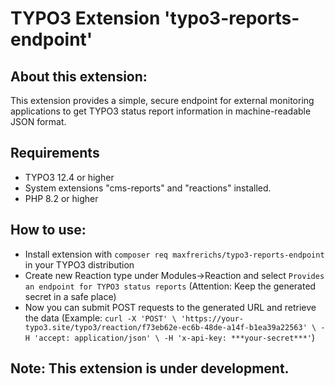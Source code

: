 # TYPO3 Extension 'typo3-reports-endpoint'

## About this extension:
This extension provides a simple, secure endpoint for external monitoring applications to get TYPO3 status report information in machine-readable JSON format.

## Requirements
* TYPO3 12.4 or higher
* System extensions "cms-reports" and "reactions" installed.
* PHP 8.2 or higher

## How to use:
* Install extension with ```composer req maxfrerichs/typo3-reports-endpoint``` in your TYPO3  distribution
* Create new Reaction type under Modules->Reaction and select `Provides an endpoint for TYPO3 status reports` (Attention: Keep the generated secret in a safe place)
* Now you can submit POST requests to the generated URL and retrieve the data (Example: ```curl -X 'POST' \
    'https://your-typo3.site/typo3/reaction/f73eb62e-ec6b-48de-a14f-b1ea39a22563' \
      -H 'accept: application/json' \
      -H 'x-api-key: ***your-secret***'```)


## Note: This extension is under development.